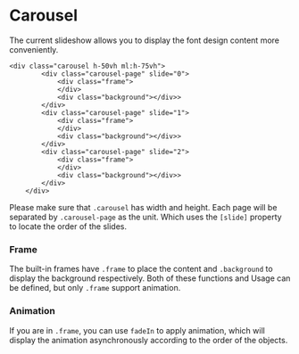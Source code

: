 # Carousel

The current slideshow allows you to display the font design content more conveniently.

```
<div class="carousel h-50vh ml:h-75vh">
        <div class="carousel-page" slide="0">
            <div class="frame">
            </div>
            <div class="background"></div>>
        </div>
        <div class="carousel-page" slide="1">
            <div class="frame">
            </div>
            <div class="background"></div>>
        </div>
        <div class="carousel-page" slide="2">
            <div class="frame">
            </div>
            <div class="background"></div>>
        </div>
    </div>
```

Please make sure that `.carousel` has width and height. Each page will be separated by `.carousel-page` as the unit. Which uses the `[slide]` property to locate the order of the slides.

### Frame

The built-in frames have `.frame` to place the content and `.background` to display the background respectively. Both of these functions and Usage can be defined, but only `.frame` support animation.

### Animation

If you are in `.frame`, you can use `fadeIn` to apply animation, which will display the animation asynchronously according to the order of the objects.
